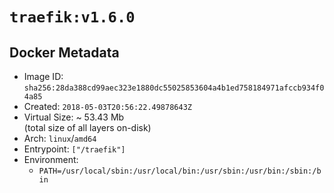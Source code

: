 # `traefik:v1.6.0`

## Docker Metadata

- Image ID: `sha256:28da388cd99aec323e1880dc55025853604a4b1ed758184971afccb934f04a85`
- Created: `2018-05-03T20:56:22.49878643Z`
- Virtual Size: ~ 53.43 Mb  
  (total size of all layers on-disk)
- Arch: `linux`/`amd64`
- Entrypoint: `["/traefik"]`
- Environment:
  - `PATH=/usr/local/sbin:/usr/local/bin:/usr/sbin:/usr/bin:/sbin:/bin`
